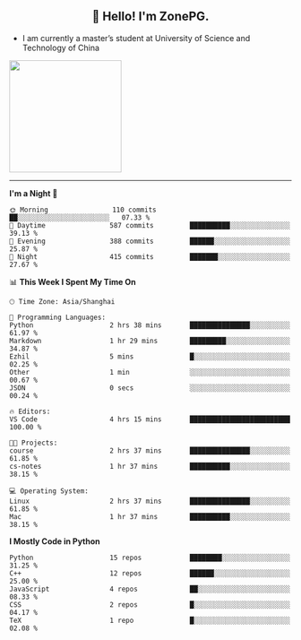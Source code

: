 <h2 align="center">👋 Hello! I'm ZonePG.</h2>

- I am currently a master’s student at University of Science and Technology of China

<img height=200 align="center" src="https://github-readme-stats.vercel.app/api?username=zonepg" />

-------

<!--START_SECTION:waka-->
**I'm a Night 🦉** 

```text
🌞 Morning                110 commits         ██░░░░░░░░░░░░░░░░░░░░░░░   07.33 % 
🌆 Daytime                587 commits         ██████████░░░░░░░░░░░░░░░   39.13 % 
🌃 Evening                388 commits         ██████░░░░░░░░░░░░░░░░░░░   25.87 % 
🌙 Night                  415 commits         ███████░░░░░░░░░░░░░░░░░░   27.67 % 
```


📊 **This Week I Spent My Time On** 

```text
🕑︎ Time Zone: Asia/Shanghai

💬 Programming Languages: 
Python                   2 hrs 38 mins       ███████████████░░░░░░░░░░   61.97 % 
Markdown                 1 hr 29 mins        █████████░░░░░░░░░░░░░░░░   34.87 % 
Ezhil                    5 mins              █░░░░░░░░░░░░░░░░░░░░░░░░   02.25 % 
Other                    1 min               ░░░░░░░░░░░░░░░░░░░░░░░░░   00.67 % 
JSON                     0 secs              ░░░░░░░░░░░░░░░░░░░░░░░░░   00.24 % 

🔥 Editors: 
VS Code                  4 hrs 15 mins       █████████████████████████   100.00 % 

🐱‍💻 Projects: 
course                   2 hrs 37 mins       ███████████████░░░░░░░░░░   61.85 % 
cs-notes                 1 hr 37 mins        ██████████░░░░░░░░░░░░░░░   38.15 % 

💻 Operating System: 
Linux                    2 hrs 37 mins       ███████████████░░░░░░░░░░   61.85 % 
Mac                      1 hr 37 mins        ██████████░░░░░░░░░░░░░░░   38.15 % 
```

**I Mostly Code in Python** 

```text
Python                   15 repos            ████████░░░░░░░░░░░░░░░░░   31.25 % 
C++                      12 repos            ██████░░░░░░░░░░░░░░░░░░░   25.00 % 
JavaScript               4 repos             ██░░░░░░░░░░░░░░░░░░░░░░░   08.33 % 
CSS                      2 repos             █░░░░░░░░░░░░░░░░░░░░░░░░   04.17 % 
TeX                      1 repo              █░░░░░░░░░░░░░░░░░░░░░░░░   02.08 % 
```




<!--END_SECTION:waka-->
